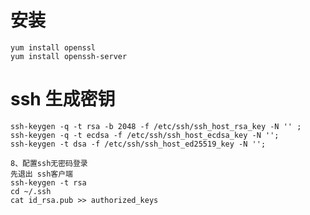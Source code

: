 # 安装
    yum install openssl
    yum install openssh-server

# ssh 生成密钥
    ssh-keygen -q -t rsa -b 2048 -f /etc/ssh/ssh_host_rsa_key -N '' ; 
    ssh-keygen -q -t ecdsa -f /etc/ssh/ssh_host_ecdsa_key -N '';
    ssh-keygen -t dsa -f /etc/ssh/ssh_host_ed25519_key -N '';
    
    8、配置ssh无密码登录
    先退出 ssh客户端
    ssh-keygen -t rsa
    cd ~/.ssh
    cat id_rsa.pub >> authorized_keys